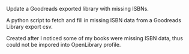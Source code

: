 
Update a Goodreads exported library with missing ISBNs. 

A python script to fetch and fill in missing ISBN data from a Goodreads Library export csv.

Created after I noticed some of my books were missing ISBN data, thus could not be impored into OpenLibrary profile.
